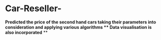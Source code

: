 # Car-Reseller-
**Predicted the price of the second hand cars taking their parameters into consideration and applying various algorithms
** Data visualisation is also incorporated**
**
